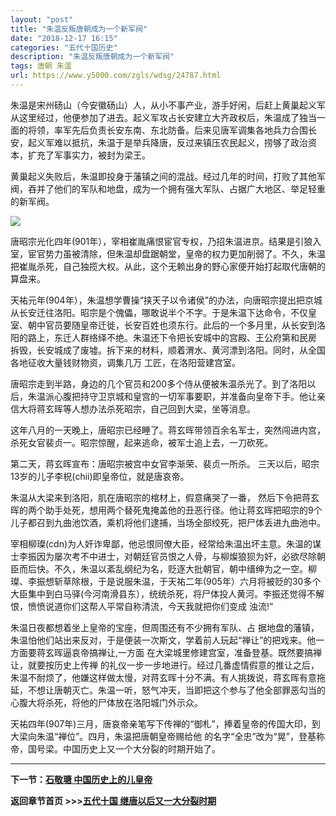 ```yaml
---
layout: "post"
title: "朱温反叛唐朝成为一个新军阀"
date: "2018-12-17 16:15"
categories: "五代十国历史"
description: "朱温反叛唐朝成为一个新军阀"
tags: 唐朝 朱温
url: https://www.y5000.com/zgls/wdsg/24787.html
---
```






朱温是宋州砀山（今安徽砀山）人，从小不事产业，游手好闲，后赶上黄巢起义军从这里经过，他便参加了进去。起义军攻占长安建立大齐政权后，朱温成了独当一面的将领，率军先后负责长安东南、东北防备。后来见唐军调集各地兵力合围长安，起义军难以抵抗，朱温于是举兵降唐，反过来镇压农民起义，捞够了政治资本，扩充了军事实力，被封为梁王。

黄巢起义失败后，朱温即投身于藩镇之间的混战。经过几年的时间，打败了其他军阀，吞并了他们的军队和地盘，成为一个拥有强大军队、占据广大地区、举足轻重的新军阀。

![](https://img.y5000.com/uploads/allimg/170808/8-1FPQI64a26.jpg)

唐昭宗光化四年(901年），宰相崔胤痛恨宦官专权，乃招朱温进京。结果是引狼入室，宦官势力虽被清除，但朱温却盘踞朝堂，皇帝的权力更加削弱了。不久，朱温把崔胤杀死，自己独揽大权。从此，这个无赖出身的野心家便开始打起取代唐朝的算盘来。

天祐元年(904年），朱温想学曹操“挟天子以令诸侯”的办法，向唐昭宗提出把京城从长安迁往洛阳。昭宗是个傀儡，哪敢说半个不字。于是朱温下达命令，不仅皇室、朝中官员要随皇帝迁徙，长安百姓也须东行。此后的一个多月里，从长安到洛阳的路上，东迁人群络绎不绝。朱温还下令把长安城中的宫殿、王公府第和民房
拆毁，长安城成了废墟。拆下来的材料，顺着渭水、黄河漂到洛阳。同时，从全国各地征收大量钱财物资，调集几万 工匠，在洛阳营建宫室。

唐昭宗走到半路，身边的几个官员和200多个侍从便被朱温杀光了。到了洛阳以后，朱温派心腹把持守卫京城和皇宫的一切军事要职，并准备向皇帝下手。他让亲信大将蒋玄晖等人想办法杀死昭宗，自己回到大梁，坐等消息。

这年八月的一天晚上，唐昭宗已经睡了。蒋玄晖带领百余名军士，突然闯进内宫，杀死女官裴贞一。昭宗惊醒，起来逃命，被军士追上去，一刀砍死。

第二天，蒋玄晖宣布：唐昭宗被宫中女官李渐荣、裴贞一所杀。 三天以后，昭宗13岁的儿子李柷(chii)即皇帝位，就是唐哀帝。

朱温从大梁来到洛阳，肌在唐昭宗的棺材上，假意痛哭了一番，
然后下令把蒋玄晖的两个助手处死，想用两个替死鬼掩盖他的丑恶行径。他让蒋玄晖把昭宗的9个儿子都召到九曲池饮酒，乘机将他们逮捕，当场全部绞死，把尸体丢进九曲池中。

宰相柳璨(cdn)为人奸诈卑鄙，他忌恨同僚大臣，经常给朱温出坏主意。朱温的谋士李振因为屡次考不中进士，对朝廷官员恨之人骨，与柳燦狼狈为奸，必欲尽除朝臣而后快。不久，朱温以紊乱纲纪为名，贬逐大批朝官，朝中缙绅为之一空。柳璨、李振想斩草除根，于是说服朱温，于天祐二年(905年）六月将被贬的30多个大臣集中到白马驿(今河南滑县东），统统杀死，将尸体投人黄河。李振还觉得不解恨，愤愤说道你们这帮人平常自称清流，今天我就把你们变成
浊流!”

朱温日夜都想着坐上皇帝的宝座，但周围还有不少拥有军队、占
据地盘的藩镇，朱温怕他们站出来反对，于是便装一次斯文，学着前人玩起“禅让”的把戏来。他一方面要蒋玄晖逼哀帝搞禅让,一方面
在大梁城里修建宫室，准备登基。既然要搞禅让，就要按历史上传禅
的礼仪一步一步地进行。经过几番虚情假意的推让之后，朱温不耐烦了，他嫌这样做太慢，对蒋玄晖十分不满。有人挑拨说，蒋玄晖有意拖延，不想让唐朝灭亡。朱温一听，怒气冲天，当即把这个参与了他全部罪恶勾当的心腹大将杀死，将他的尸体放在洛阳城门外示众。

天祐四年(907年)三月，唐哀帝亲笔写下传禅的“御札”，捧着皇帝的传国大印，到大梁向朱温“禅位”。四月，朱温把唐朝皇帝赐给他
的名字“全忠”改为“晃”，登基称帝，国号梁。中国历史上又一个大分裂的时期开始了。

* * *

**下一节：[石敬瑭 中国历史上的儿皇帝](https://www.y5000.com/zgls/wdsg/24788.html)**

**返回章节首页 >>>[五代十国 继唐以后又一大分裂时期](https://www.y5000.com/zgls/wdsg/24927.html)**

